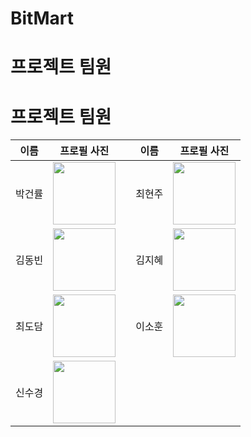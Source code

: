 # BitMart

# 프로젝트 팀원

# 프로젝트 팀원

| 이름   | 프로필 사진                                                                                                               |   | 이름   | 프로필 사진                                                                                                               |
|--------|---------------------------------------------------------------------------------------------------------------------------|---|--------|---------------------------------------------------------------------------------------------------------------------------|
| 박건률 | <img src="https://avatars.githubusercontent.com/u/109847507?v=4" width="100px" height="100px">                            |   | 최현주 | <img src="https://avatars.githubusercontent.com/u/123456789?v=4" width="100px" height="100px">                            |
| 김동빈 | <img src="https://avatars.githubusercontent.com/u/97274814?v=4" width="100px" height="100px">                             |   | 김지혜 | <img src="https://avatars.githubusercontent.com/u/987654321?v=4" width="100px" height="100px">                            |
| 최도담 | <img src="https://avatars.githubusercontent.com/u/555555555?v=4" width="100px" height="100px">                            |   | 이소훈 | <img src="https://avatars.githubusercontent.com/u/888888888?v=4" width="100px" height="100px">                            |
| 신수경 | <img src="https://avatars.githubusercontent.com/u/666666666?v=4" width="100px" height="100px">                            |   |
